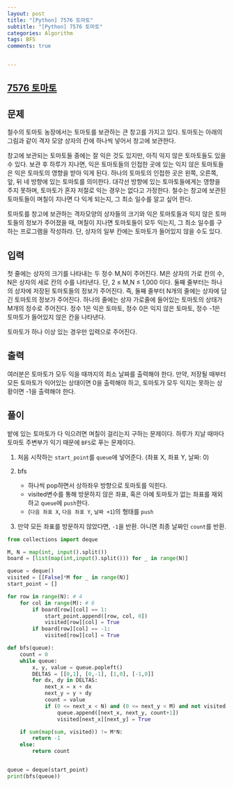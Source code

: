 ```yaml
---  
layout: post  
title: "[Python] 7576 토마토"  
subtitle: "[Python] 7576 토마토"  
categories: Algorithm
tags: BFS
comments: true  


---  
```

## [7576 토마토](https://www.acmicpc.net/problem/7576)

## 문제
철수의 토마토 농장에서는 토마토를 보관하는 큰 창고를 가지고 있다. 토마토는 아래의 그림과 같이 격자 모양 상자의 칸에 하나씩 넣어서 창고에 보관한다.



창고에 보관되는 토마토들 중에는 잘 익은 것도 있지만, 아직 익지 않은 토마토들도 있을 수 있다. 보관 후 하루가 지나면, 익은 토마토들의 인접한 곳에 있는 익지 않은 토마토들은 익은 토마토의 영향을 받아 익게 된다. 하나의 토마토의 인접한 곳은 왼쪽, 오른쪽, 앞, 뒤 네 방향에 있는 토마토를 의미한다. 대각선 방향에 있는 토마토들에게는 영향을 주지 못하며, 토마토가 혼자 저절로 익는 경우는 없다고 가정한다. 철수는 창고에 보관된 토마토들이 며칠이 지나면 다 익게 되는지, 그 최소 일수를 알고 싶어 한다.

토마토를 창고에 보관하는 격자모양의 상자들의 크기와 익은 토마토들과 익지 않은 토마토들의 정보가 주어졌을 때, 며칠이 지나면 토마토들이 모두 익는지, 그 최소 일수를 구하는 프로그램을 작성하라. 단, 상자의 일부 칸에는 토마토가 들어있지 않을 수도 있다.

## 입력
첫 줄에는 상자의 크기를 나타내는 두 정수 M,N이 주어진다. M은 상자의 가로 칸의 수, N은 상자의 세로 칸의 수를 나타낸다. 단, 2 ≤ M,N ≤ 1,000 이다. 둘째 줄부터는 하나의 상자에 저장된 토마토들의 정보가 주어진다. 즉, 둘째 줄부터 N개의 줄에는 상자에 담긴 토마토의 정보가 주어진다. 하나의 줄에는 상자 가로줄에 들어있는 토마토의 상태가 M개의 정수로 주어진다. 정수 1은 익은 토마토, 정수 0은 익지 않은 토마토, 정수 -1은 토마토가 들어있지 않은 칸을 나타낸다.

토마토가 하나 이상 있는 경우만 입력으로 주어진다.

## 출력
여러분은 토마토가 모두 익을 때까지의 최소 날짜를 출력해야 한다. 만약, 저장될 때부터 모든 토마토가 익어있는 상태이면 0을 출력해야 하고, 토마토가 모두 익지는 못하는 상황이면 -1을 출력해야 한다.

## 풀이

밭에 있는 토마토가 다 익으려면 며칠이 걸리는지 구하는 문제이다. 하루가 지날 때마다 토마토 주변부가 익기 때문에 `BFS`로 푸는 문제이다.

1. 처음 시작하는 `start_point`를 `queue`에 넣어준다. (좌표 X, 좌표 Y, 날짜: 0)
2. bfs
    - 하나씩 pop하면서 상하좌우 방향으로 토마토를 익힌다.
    - visited변수를 통해 방문하지 않은 좌표, 혹은 아예 토마토가 없는 좌표를 재외하고 `queue`에 `push`한다.
    - (`다음 좌표 X`, `다음 좌표 Y`, `날짜 +1`)의 형태를 `push`

3. 만약 모든 좌표를 방문하지 않았다면, `-1`을 반환. 아니면 최종 날짜인 `count`를 반환.

```python
from collections import deque

M, N = map(int, input().split())
board = [list(map(int,input().split())) for _ in range(N)]

queue = deque()
visited = [[False]*M for _ in range(N)]
start_point = []

for row in range(N): # 4
    for col in range(M): # 6
        if board[row][col] == 1:
            start_point.append([row, col, 0])
            visited[row][col] = True
        if board[row][col] == -1:
            visited[row][col] = True

def bfs(queue):
    count = 0
    while queue:
        x, y, value = queue.popleft()
        DELTAS = [[0,1], [0,-1], [1,0], [-1,0]]
        for dx, dy in DELTAS:
            next_x = x + dx
            next_y = y + dy
            count = value
            if (0 <= next_x < N) and (0 <= next_y < M) and not visited[next_x][next_y]:
                queue.append([next_x, next_y, count+1])
                visited[next_x][next_y] = True

    if sum(map(sum, visited)) != M*N:
        return -1
    else:
        return count


queue = deque(start_point)  
print(bfs(queue))  

```
